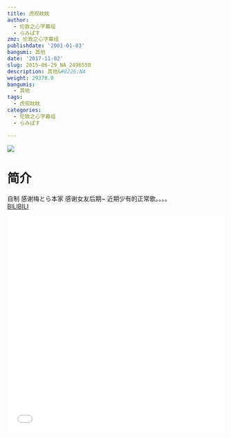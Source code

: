 ```yaml
---
title: 虎视眈眈
author:
  - 伦敦之心字幕组
  - らみぱす
zmz: 伦敦之心字幕组
publishdate: '2001-01-03'
bangumi: 其他
date: '2017-11-02'
slug: 2015-06-29_NA_2496558
description: 其他&#8226;NA
weight: 29378.0
bangumis:
  - 其他
tags:
  - 虎视眈眈
categories:
  - 伦敦之心字幕组
  - らみぱす

---
```

![](https://i.imgur.com/QoF1Kjj.png)
# 简介  
自制 感谢梅とら本家 感谢女友后期~    近期少有的正常歌。。。。    
  [BILIBILI](https://www.bilibili.com/video/av2496558/)

<div class="vcontainer">  <iframe class='video' src="//www.bilibili.com/blackboard/player.html?cid=3909339&aid=2496558" width="100%" height="500" frameborder="0" allowfullscreen="allowfullscreen"></iframe></div>
